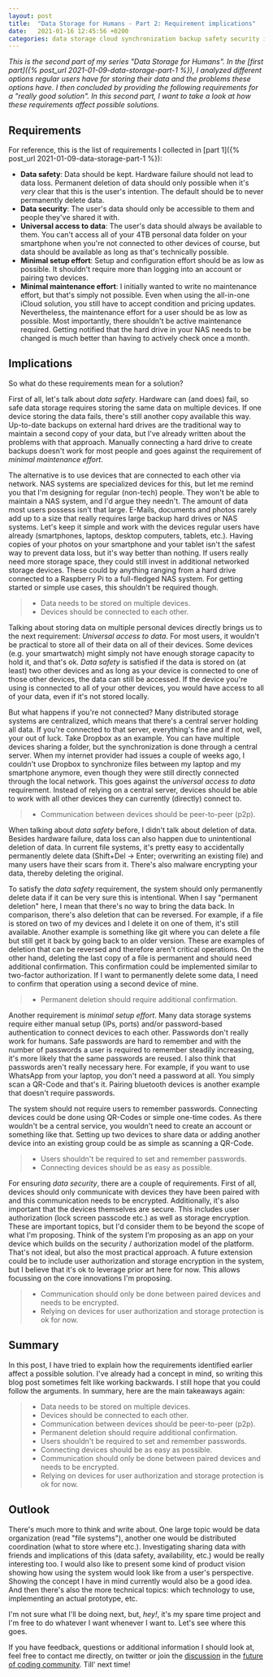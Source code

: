```yaml
---
layout: post
title:  "Data Storage for Humans - Part 2: Requirement implications"
date:   2021-01-16 12:45:56 +0200
categories: data storage cloud synchronization backup safety security idea 
---
```


*This is the second part of my series "Data Storage for Humans". In the [first part]({% post_url 2021-01-09-data-storage-part-1 %}), I analyzed different options regular users have for storing their data and the problems these options have. I then concluded by providing the following requirements for a "really good solution". In this second part, I want to take a look at how these requirements affect possible solutions.*

## Requirements

For reference, this is the list of requirements I collected in [part 1]({% post_url 2021-01-09-data-storage-part-1 %}):

- **Data safety**: Data should be kept. Hardware failure should not lead to data loss. Permanent deletion of data should only possible when it's *very* clear that this is the user's intention. The default should be to never permanently delete data.
- **Data security**: The user's data should only be accessible to them and people they've shared it with. 
- **Universal access to data**: The user's data should always be available to them. You can't access all of your 4TB personal data folder on your smartphone when you're not connected to other devices of course, but data should be available as long as that's technically possible.
- **Minimal setup effort**: Setup and configuration effort should be as low as possible. It shouldn't require more than logging into an account or pairing two devices.
- **Minimal maintenance effort**: I initially wanted to write no maintenance effort, but that's simply not possible. Even when using the all-in-one iCloud solution, you still have to accept condition and pricing updates. Nevertheless, the maintenance effort for a user should be as low as possible. Most importantly, there shouldn't be active maintenance required. Getting notified that the hard drive in your NAS needs to be changed is much better than having to actively check once a month.

## Implications

So what do these requirements mean for a solution?

First of all, let's talk about *data safety*. Hardware can (and does) fail, so safe data storage requires storing the same data on multiple devices. If one device storing the data fails, there's still another copy available this way. Up-to-date backups on external hard drives are the traditional way to maintain a second copy of your data, but I've already written about the problems with that approach. Manually connecting a hard drive to create backups doesn't work for most people and goes against the requirement of *minimal maintenance effort*. 

The alternative is to use devices that are connected to each other via network. NAS systems are specialized devices for this, but let me remind you that I'm designing for regular (non-tech) people. They won't be able to maintain a NAS system, and I'd argue they needn't. The amount of data most users possess isn't that large. E-Mails, documents and photos rarely add up to a size that really requires large backup hard drives or NAS systems. Let's keep it simple and work with the devices regular users have already (smartphones, laptops, desktop computers, tablets, etc.). Having copies of your photos on your smartphone and your tablet isn't the safest way to prevent data loss, but it's way better than nothing. If users really need more storage space, they could still invest in additional networked storage devices. These could by anything ranging from a hard drive connected to a Raspberry Pi to a full-fledged NAS system. For getting started or simple use cases, this shouldn't be required though.

> - Data needs to be stored on multiple devices.
> - Devices should be connected to each other.

Talking about storing data on multiple personal devices directly brings us to the next requirement: *Universal access to data*. For most users, it wouldn't be practical to store all of their data on all of their devices. Some devices (e.g. your smartwatch) might simply not have enough storage capacity to hold it, and that's ok. *Data safety* is satisfied if the data is stored on (at least) two other devices and as long as your device is connected to one of those other devices, the data can still be accessed. If the device you're using is connected to all of your other devices, you would have access to all of your data, even if it's not stored locally.

But what happens if you're not connected? Many distributed storage systems are centralized, which means that there's a central server holding all data. If you're connected to that server, everything's fine and if not, well, your out of luck. Take Dropbox as an example. You can have multiple devices sharing a folder, but the synchronization is done through a central server. When my internet provider had issues a couple of weeks ago, I couldn't use Dropbox to synchronize files between my laptop and my smartphone anymore, even though they were still directly connected through the local network. This goes against the *universal access to data* requirement. Instead of relying on a central server, devices should be able to work with all other devices they can currently (directly) connect to.

> - Communication between devices should be peer-to-peer (p2p).

When talking about *data safety* before, I didn't talk about deletion of data. Besides hardware failure, data loss can also happen due to unintentional deletion of data. In current file systems, it's pretty easy to accidentally permanently delete data (Shift+Del -> Enter; overwriting an existing file) and many users have their scars from it. There's also malware encrypting your data, thereby deleting the original. 

To satisfy the *data safety* requirement, the system should only permanently delete data if it can be very sure this is intentional. When I say "permanent deletion" here, I mean that there's no way to bring the data back. In comparison, there's also deletion that can be reversed. For example, if a file is stored on two of my devices and I delete it on one of them, it's still available. Another example is something like git where you can delete a file but still get it back by going back to an older version. These are examples of deletion that can be reversed and therefore aren't critical operations. On the other hand, deleting the last copy of a file is permanent and should need additional confirmation. This confirmation could be implemented similar to two-factor authorization. If I want to permanently delete some data, I need to confirm that operation using a second device of mine.

> - Permanent deletion should require additional confirmation.

Another requirement is *minimal setup effort*. Many data storage systems require either manual setup (IPs, ports) and/or password-based authentication to connect devices to each other. Passwords don't really work for humans. Safe passwords are hard to remember and with the number of passwords a user is required to remember steadily increasing, it's more likely that the same passwords are reused. I also think that passwords aren't really necessary here. For example, if you want to use WhatsApp from your laptop, you don't need a password at all. You simply scan a QR-Code and that's it. Pairing bluetooth devices is another example that doesn't require passwords.

The system should not require users to remember passwords. Connecting devices could be done using QR-Codes or simple one-time codes. As there wouldn't be a central service, you wouldn't need to create an account or something like that. Setting up two devices to share data or adding another device into an existing group could be as simple as scanning a QR-Code.

> - Users shouldn't be required to set and remember passwords.
> - Connecting devices should be as easy as possible.

For ensuring *data security*, there are a couple of requirements. First of all, devices should only communicate with devices they have been paired with and this communication needs to be encrypted. Additionally, it's also important that the devices themselves are secure. This includes user authorization (lock screen passcode etc.) as well as storage encryption. These are important topics, but I'd consider them to be beyond the scope of what I'm proposing. Think of the system I'm proposing as an app on your device which builds on the security / authorization model of the platform. That's not ideal, but also the most practical approach. A future extension could be to include user authorization and storage encryption in the system, but I believe that it's ok to leverage prior art here for now. This allows focussing on the core innovations I'm proposing.

> - Communication should only be done between paired devices and needs to be encrypted.
> - Relying on devices for user authorization and storage protection is ok for now.

## Summary

In this post, I have tried to explain how the requirements identified earlier affect a possible solution. I've already had a concept in mind, so writing this blog post sometimes felt like working backwards. I still hope that you could follow the arguments. In summary, here are the main takeaways again:

> - Data needs to be stored on multiple devices.
> - Devices should be connected to each other.
> - Communication between devices should be peer-to-peer (p2p).
> - Permanent deletion should require additional confirmation.
> - Users shouldn't be required to set and remember passwords.
> - Connecting devices should be as easy as possible.
> - Communication should only be done between paired devices and needs to be encrypted.
> - Relying on devices for user authorization and storage protection is ok for now.

## Outlook

There's much more to think and write about. One large topic would be data organization (read "file systems"), another one would be distributed coordination (what to store where etc.). Investigating sharing data with friends and implications of this (data safety, availability, etc.) would be really interesting too. I would also like to present some kind of product vision showing how using the system would look like from a user's perspective. Showing the concept I have in mind currently would also be a good idea. And then there's also the more technical topics: which technology to use, implementing an actual prototype, etc.

I'm not sure what I'll be doing next, but, *hey!*, it's my spare time project and I'm free to do whatever I want whenever I want to. Let's see where this goes. 

If you have feedback, questions or additional information I should look at, feel free to contact me directly, on twitter or join the [discussion](https://futureofcoding.slack.com/) in the [future of coding community](https://futureofcoding.org/). Till' next time!

